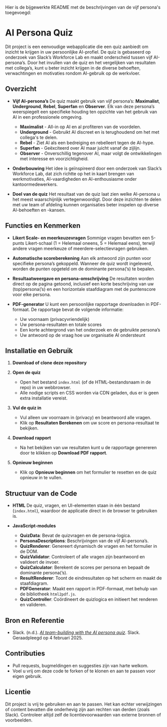 Hier is de bijgewerkte README met de beschrijvingen van de vijf persona's toegevoegd:

# AI Persona Quiz

Dit project is een eenvoudige webapplicatie die een quiz aanbiedt om inzicht te krijgen in uw persoonlijke AI-profiel. De quiz is gebaseerd op onderzoek van Slack’s Workforce Lab en maakt onderscheid tussen vijf AI-persona’s. Door het invullen van de quiz en het vergelijken van resultaten met collega’s, kunt u beter inzicht krijgen in de diverse behoeften, verwachtingen en motivaties rondom AI-gebruik op de werkvloer.

## Overzicht

- **Vijf AI-persona’s**
  De quiz maakt gebruik van vijf persona’s: **Maximalist**, **Underground**, **Rebel**, **Superfan** en **Observer**. Elk van deze persona’s weerspiegelt een specifieke houding ten opzichte van het gebruik van AI in een professionele omgeving.

  - **Maximalist** - All-in op AI en al profiteren van de voordelen.
  - **Underground** - Gebruikt AI discreet en is terughoudend om het met collega's te delen.
  - **Rebel** - Ziet AI als een bedreiging en rebelleert tegen de AI-hype.
  - **Superfan** - Geëxciteerd over AI maar juicht vanaf de zijlijn.
  - **Observer** - Onverschillig tegenover AI, maar volgt de ontwikkelingen met interesse en voorzichtigheid.

- **Onderbouwing**
  Het idee is geïnspireerd door een onderzoek van Slack’s Workforce Lab, dat zich richtte op het in kaart brengen van werkmotivaties, AI-vaardigheden en AI-enthousiasme onder kantoormedewerkers.

- **Doel van de quiz**
  Het resultaat van de quiz laat zien welke AI-persona u het meest waarschijnlijk vertegenwoordigt. Door deze inzichten te delen met uw team of afdeling kunnen organisaties beter inspelen op diverse AI-behoeften en -kansen.

## Functies en Kenmerken

- **Likert Scale- en meerkeuzevragen**
  Sommige vragen bevatten een 5-punts Likert-schaal (1 = Helemaal oneens, 5 = Helemaal eens), terwijl andere vragen meerkeuze of meerdere-selectievragen gebruiken.

- **Automatische scoreberekening**
  Aan elk antwoord zijn punten voor specifieke persona’s gekoppeld. Wanneer de quiz wordt ingeleverd, worden de punten opgeteld om de dominante persona(’s) te bepalen.

- **Resultaatweergave en persona-omschrijving**
  De resultaten worden direct op de pagina getoond, inclusief een korte beschrijving van uw (top)persona(’s) en een horizontale staafdiagram met de puntenscore voor elke persona.

- **PDF-generator**
  U kunt een persoonlijke rapportage downloaden in PDF-formaat. De rapportage bevat de volgende informatie:
  - Uw voornaam (privacyvriendelijk)
  - Uw persona-resultaten en totale scores
  - Een korte achtergrond van het onderzoek en de gebruikte persona’s
  - Uw antwoord op de vraag hoe uw organisatie AI ondersteunt

## Installatie en Gebruik

1. **Download of clone deze repository**

2. **Open de quiz**
   - Open het bestand `index.html` (of de HTML-bestandsnaam in de repo) in uw webbrowser.
   - Alle nodige scripts en CSS worden via CDN geladen, dus er is geen extra installatie vereist.

3. **Vul de quiz in**
   - Vul alleen uw voornaam in (privacy) en beantwoord alle vragen.
   - Klik op **Resultaten Berekenen** om uw score en persona-resultaat te bekijken.

4. **Download rapport**
   - Na het bekijken van uw resultaten kunt u de rapportage genereren door te klikken op **Download PDF rapport**.

5. **Opnieuw beginnen**
   - Klik op **Opnieuw beginnen** om het formulier te resetten en de quiz opnieuw in te vullen.

## Structuur van de Code

- **HTML**
  De quiz, vragen, en UI-elementen staan in één bestand (`index.html`), waardoor de applicatie direct in de browser te gebruiken is.

- **JavaScript-modules**
  - **QuizData**: Bevat de quizvragen en de persona-logica.
  - **PersonaDescriptions**: Beschrijvingen van de vijf AI-persona’s.
  - **QuizRenderer**: Genereert dynamisch de vragen en het formulier in de DOM.
  - **QuizValidator**: Controleert of alle vragen zijn beantwoord en valideert de invoer.
  - **QuizCalculator**: Berekent de scores per persona en bepaalt de dominante persona(’s).
  - **ResultRenderer**: Toont de eindresultaten op het scherm en maakt de staafdiagram.
  - **PDFGenerator**: Maakt een rapport in PDF-formaat, met behulp van de bibliotheek `html2pdf.js`.
  - **QuizController**: Coördineert de quizlogica en initieert het renderen en valideren.

## Bron en Referentie

- Slack. (n.d.). [*AI team-building with the AI persona quiz*](https://slack.com/blog/transformation/ai-team-building-with-the-ai-personas-quiz). Slack. Geraadpleegd op 4 februari 2025.

## Contributies

- Pull requests, bugmeldingen en suggesties zijn van harte welkom.
- Voel u vrij om deze code te forken of te klonen en aan te passen voor eigen gebruik.

## Licentie

Dit project is vrij te gebruiken en aan te passen. Het kan echter verwijzingen of content bevatten die onderhevig zijn aan rechten van derden (zoals Slack). Controleer altijd zelf de licentievoorwaarden van externe bronnen of voorbeelden.
